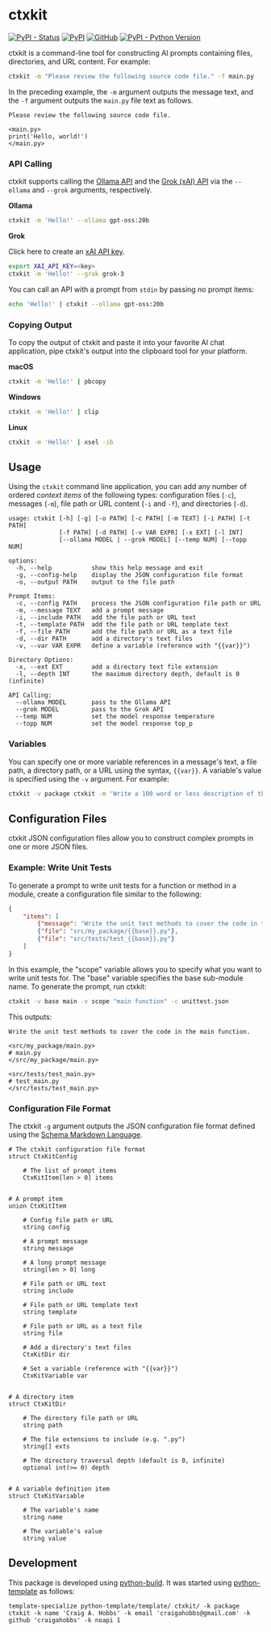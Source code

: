 # ctxkit

[![PyPI - Status](https://img.shields.io/pypi/status/ctxkit)](https://pypi.org/project/ctxkit/)
[![PyPI](https://img.shields.io/pypi/v/ctxkit)](https://pypi.org/project/ctxkit/)
[![GitHub](https://img.shields.io/github/license/craigahobbs/ctxkit)](https://github.com/craigahobbs/ctxkit/blob/main/LICENSE)
[![PyPI - Python Version](https://img.shields.io/pypi/pyversions/ctxkit)](https://pypi.org/project/ctxkit/)

ctxkit is a command-line tool for constructing AI prompts containing files, directories, and URL
content. For example:

```sh
ctxkit -m "Please review the following source code file." -f main.py
```

In the preceding example, the `-m` argument outputs the message text, and the `-f` argument outputs
the `main.py` file text as follows.

```
Please review the following source code file.

<main.py>
print('Hello, world!')
</main.py>
```


### API Calling

ctxkit supports calling the
[Ollama API](https://ollama.com/)
and the
[Grok (xAI) API](https://docs.x.ai/docs/tutorial)
via the `--ollama` and `--grok` arguments, respectively.

**Ollama**

```sh
ctxkit -m 'Hello!' --ollama gpt-oss:20b
```

**Grok**

Click here to create an [xAI API key](https://docs.x.ai/docs/tutorial).


```sh
export XAI_API_KEY=<key>
ctxkit -m 'Hello!' --grok grok-3
```

You can call an API with a prompt from `stdin` by passing no prompt items:

```sh
echo 'Hello!' | ctxkit --ollama gpt-oss:20b
```


### Copying Output

To copy the output of ctxkit and paste it into your favorite AI chat application, pipe ctxkit's
output into the clipboard tool for your platform.

**macOS**

```sh
ctxkit -m 'Hello!' | pbcopy
```

**Windows**

```sh
ctxkit -m 'Hello!' | clip
```

**Linux**

```sh
ctxkit -m 'Hello!' | xsel -ib
```


## Usage

Using the `ctxkit` command line application, you can add any number of ordered *context items* of
the following types: configuration files (`-c`), messages (`-m`), file path or URL content (`-i` and
`-f`), and directories (`-d`).

```
usage: ctxkit [-h] [-g] [-o PATH] [-c PATH] [-m TEXT] [-i PATH] [-t PATH]
              [-f PATH] [-d PATH] [-v VAR EXPR] [-x EXT] [-l INT]
              [--ollama MODEL | --grok MODEL] [--temp NUM] [--topp NUM]

options:
  -h, --help           show this help message and exit
  -g, --config-help    display the JSON configuration file format
  -o, --output PATH    output to the file path

Prompt Items:
  -c, --config PATH    process the JSON configuration file path or URL
  -m, --message TEXT   add a prompt message
  -i, --include PATH   add the file path or URL text
  -t, --template PATH  add the file path or URL template text
  -f, --file PATH      add the file path or URL as a text file
  -d, --dir PATH       add a directory's text files
  -v, --var VAR EXPR   define a variable (reference with "{{var}}")

Directory Options:
  -x, --ext EXT        add a directory text file extension
  -l, --depth INT      the maximum directory depth, default is 0 (infinite)

API Calling:
  --ollama MODEL       pass to the Ollama API
  --grok MODEL         pass to the Grok API
  --temp NUM           set the model response temperature
  --topp NUM           set the model response top_p
```


### Variables

You can specify one or more variable references in a message's text, a file path, a directory path,
or a URL using the syntax, `{{var}}`. A variable's value is specified using the `-v` argument. For
example:

```sh
ctxkit -v package ctxkit -m 'Write a 100 word or less description of the Python package named "{{package}}"'
```


## Configuration Files

ctxkit JSON configuration files allow you to construct complex prompts in one or more JSON files.


### Example: Write Unit Tests

To generate a prompt to write unit tests for a function or method in a module, create a
configuration file similar to the following:

```json
{
    "items": [
        {"message": "Write the unit test methods to cover the code in the {{scope}}."},
        {"file": "src/my_package/{{base}}.py"},
        {"file": "src/tests/test_{{base}}.py"}
    ]
}
```

In this example, the "scope" variable allows you to specify what you want to write unit tests for.
The "base" variable specifies the base sub-module name. To generate the prompt, run ctxkit:

```sh
ctxkit -v base main -v scope "main function" -c unittest.json
```

This outputs:

```
Write the unit test methods to cover the code in the main function.

<src/my_package/main.py>
# main.py
</src/my_package/main.py>

<src/tests/test_main.py>
# test_main.py
</src/tests/test_main.py>
```


### Configuration File Format

The ctxkit `-g` argument outputs the JSON configuration file format defined using the
[Schema Markdown Language](https://craigahobbs.github.io/schema-markdown-js/language/).

```schema-markdown
# The ctxkit configuration file format
struct CtxKitConfig

    # The list of prompt items
    CtxKitItem[len > 0] items


# A prompt item
union CtxKitItem

    # Config file path or URL
    string config

    # A prompt message
    string message

    # A long prompt message
    string[len > 0] long

    # File path or URL text
    string include

    # File path or URL template text
    string template

    # File path or URL as a text file
    string file

    # Add a directory's text files
    CtxKitDir dir

    # Set a variable (reference with "{{var}}")
    CtxKitVariable var


# A directory item
struct CtxKitDir

    # The directory file path or URL
    string path

    # The file extensions to include (e.g. ".py")
    string[] exts

    # The directory traversal depth (default is 0, infinite)
    optional int(>= 0) depth


# A variable definition item
struct CtxKitVariable

    # The variable's name
    string name

    # The variable's value
    string value
```


## Development

This package is developed using [python-build](https://github.com/craigahobbs/python-build#readme).
It was started using [python-template](https://github.com/craigahobbs/python-template#readme) as follows:

~~~
template-specialize python-template/template/ ctxkit/ -k package ctxkit -k name 'Craig A. Hobbs' -k email 'craigahobbs@gmail.com' -k github 'craigahobbs' -k noapi 1
~~~
